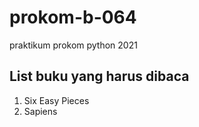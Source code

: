 # prokom-b-064
praktikum prokom python 2021
## List buku yang harus dibaca
1. Six Easy Pieces
2. Sapiens